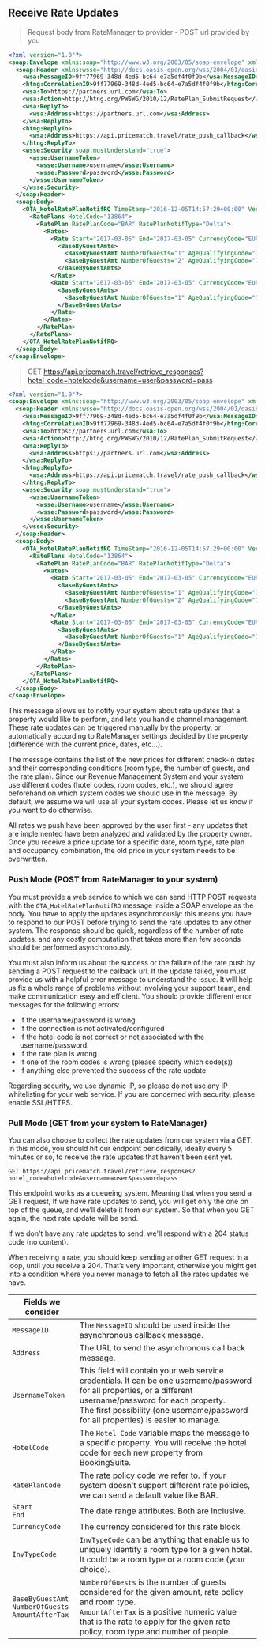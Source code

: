 ## Receive Rate Updates

> Request body from RateManager to provider - POST url provided by you

``` xml
<?xml version="1.0"?>
<soap:Envelope xmlns:soap="http://www.w3.org/2003/05/soap-envelope" xmlns:wsa="http://www.w3.org/2005/08/addressing">
  <soap:Header xmlns:wsse="http://docs.oasis-open.org/wss/2004/01/oasis-200401-wss-wssecurity-secext-1.0.xsd" xmlns:htng="http://htng.org/PWSWG/2007/02/AsyncHeaders">
    <wsa:MessageID>9ff77969-348d-4ed5-bc64-e7a5df4f0f9b</wsa:MessageID>
    <htng:CorrelationID>9ff77969-348d-4ed5-bc64-e7a5df4f0f9b</htng:CorrelationID>
    <wsa:To>https://partners.url.com</wsa:To>
    <wsa:Action>http://htng.org/PWSWG/2010/12/RatePlan_SubmitRequest</wsa:Action>
    <wsa:ReplyTo>
      <wsa:Address>https://partners.url.com</wsa:Address>
    </wsa:ReplyTo>
    <htng:ReplyTo>
      <wsa:Address>https://api.pricematch.travel/rate_push_callback</wsa:Address>
    </htng:ReplyTo>
    <wsse:Security soap:mustUnderstand="true">
      <wsse:UsernameToken>
        <wsse:Username>username</wsse:Username>
        <wsse:Password>password</wsse:Password>
      </wsse:UsernameToken>
    </wsse:Security>
  </soap:Header>
  <soap:Body>
    <OTA_HotelRatePlanNotifRQ TimeStamp="2016-12-05T14:57:29+00:00" Version="6.000" MessageContentCode="8">
      <RatePlans HotelCode="13864">
        <RatePlan RatePlanCode="BAR" RatePlanNotifType="Delta">
          <Rates>
            <Rate Start="2017-03-05" End="2017-03-05" CurrencyCode="EUR" InvTypeCode="DOUBLE">
              <BaseByGuestAmts>
                <BaseByGuestAmt NumberOfGuests="1" AgeQualifyingCode="10" AmountAfterTax="153" />
                <BaseByGuestAmt NumberOfGuests="2" AgeQualifyingCode="10" AmountAfterTax="173" />
              </BaseByGuestAmts>
            </Rate>
            <Rate Start="2017-03-05" End="2017-03-05" CurrencyCode="EUR" InvTypeCode="KING">
              <BaseByGuestAmts>
                <BaseByGuestAmt NumberOfGuests="1" AgeQualifyingCode="10" AmountAfterTax="163.0" />
              </BaseByGuestAmts>
            </Rate>
          </Rates>
        </RatePlan>
      </RatePlans>
    </OTA_HotelRatePlanNotifRQ>
  </soap:Body>
</soap:Envelope>
```

> GET https://api.pricematch.travel/retrieve_responses?hotel_code=hotelcode&username=user&password=pass

``` xml
<?xml version="1.0"?>
<soap:Envelope xmlns:soap="http://www.w3.org/2003/05/soap-envelope" xmlns:wsa="http://www.w3.org/2005/08/addressing">
  <soap:Header xmlns:wsse="http://docs.oasis-open.org/wss/2004/01/oasis-200401-wss-wssecurity-secext-1.0.xsd" xmlns:htng="http://htng.org/PWSWG/2007/02/AsyncHeaders">
    <wsa:MessageID>9ff77969-348d-4ed5-bc64-e7a5df4f0f9b</wsa:MessageID>
    <htng:CorrelationID>9ff77969-348d-4ed5-bc64-e7a5df4f0f9b</htng:CorrelationID>
    <wsa:To>https://partners.url.com</wsa:To>
    <wsa:Action>http://htng.org/PWSWG/2010/12/RatePlan_SubmitRequest</wsa:Action>
    <wsa:ReplyTo>
      <wsa:Address>https://partners.url.com</wsa:Address>
    </wsa:ReplyTo>
    <htng:ReplyTo>
      <wsa:Address>https://api.pricematch.travel/rate_push_callback</wsa:Address>
    </htng:ReplyTo>
    <wsse:Security soap:mustUnderstand="true">
      <wsse:UsernameToken>
        <wsse:Username>username</wsse:Username>
        <wsse:Password>password</wsse:Password>
      </wsse:UsernameToken>
    </wsse:Security>
  </soap:Header>
  <soap:Body>
    <OTA_HotelRatePlanNotifRQ TimeStamp="2016-12-05T14:57:29+00:00" Version="6.000" MessageContentCode="8">
      <RatePlans HotelCode="13864">
        <RatePlan RatePlanCode="BAR" RatePlanNotifType="Delta">
          <Rates>
            <Rate Start="2017-03-05" End="2017-03-05" CurrencyCode="EUR" InvTypeCode="DOUBLE">
              <BaseByGuestAmts>
                <BaseByGuestAmt NumberOfGuests="1" AgeQualifyingCode="10" AmountAfterTax="153" />
                <BaseByGuestAmt NumberOfGuests="2" AgeQualifyingCode="10" AmountAfterTax="173" />
              </BaseByGuestAmts>
            </Rate>
            <Rate Start="2017-03-05" End="2017-03-05" CurrencyCode="EUR" InvTypeCode="KING">
              <BaseByGuestAmts>
                <BaseByGuestAmt NumberOfGuests="1" AgeQualifyingCode="10" AmountAfterTax="163.0" />
              </BaseByGuestAmts>
            </Rate>
          </Rates>
        </RatePlan>
      </RatePlans>
    </OTA_HotelRatePlanNotifRQ>
  </soap:Body>
</soap:Envelope>
```

This message allows us to notify your system about rate updates that a property would like to perform, and lets you handle channel management. These rate updates can be triggered manually by the property, or automatically according to RateManager settings decided by the property (difference with the current price, dates, etc...).

The message contains the list of the new prices for different check-in dates and their corresponding conditions (room type, the number of guests, and the rate plan). Since our Revenue Management System and your system use different codes (hotel codes, room codes, etc.), we should agree beforehand on which system codes we should use in the message. By default, we assume we will use all your system codes. Please let us know if you want to do otherwise.
<aside class="notice">All rates we push have been approved by the user first - any updates that are implemented have been analyzed and validated by the property owner. Once you receive a price update for a specific date, room type, rate plan and occupancy combination, the old price in your system needs to be overwritten.</aside>

### Push Mode (POST from RateManager to your system)

You must provide a web service to which we can send HTTP POST requests with the `OTA_HotelRatePlanNotifRQ` message inside a SOAP envelope as the body. You have to apply the updates asynchronously: this means you have to respond to our POST before trying to send the rate updates to any other system. The response should be quick, regardless of the number of rate updates, and any costly computation that takes more than few seconds should be performed asynchronously.

You must also inform us about the success or the failure of the rate push by sending a POST request to the callback url. If the update failed, you must provide us with a helpful error message to understand the issue. It will help us fix a whole range of problems without involving your support team, and make communication easy and efficient. You should provide different error messages for the following errors:

* If the username/password is wrong
* If the connection is not activated/configured
* If the hotel code is not correct or not associated with the username/password.
* If the rate plan is wrong
* If one of the room codes is wrong (please specify which code(s))
* If anything else prevented the success of the rate update

<aside class="notice">Regarding security, we use dynamic IP, so please do not use any IP whitelisting for your web service. If you are concerned with security, please enable SSL/HTTPS.</aside>

### Pull Mode (GET from your system to RateManager)

You can also choose to collect the rate updates from our system via a GET. In this mode, you should hit our endpoint periodically, ideally every 5 minutes or so, to receive the rate updates that haven't been sent yet.

`GET https://api.pricematch.travel/retrieve_responses?hotel_code=hotelcode&username=user&password=pass`

This endpoint works as a queueing system. Meaning that when you send a GET request, If we have rate updates to send, you will get only the one on top of the queue, and we’ll delete it from our system. So that when you GET again, the next rate update will be send.

If we don't have any rate updates to send, we'll respond with a 204 status code (no content).

When receiving a rate, you should keep sending another GET request in a loop, until you receive a 204. That’s very important, otherwise you might get into a condition where you never manage to fetch all the rates updates we have.

| Fields we consider |  |
| --- | --- |
| `MessageID` | The `MessageID` should be used inside the asynchronous callback message. |
| `Address` | The URL to send the asynchronous call back message. |
| `UsernameToken` | This field will contain your web service credentials. It can be one username/password for all properties, or a different username/password for each property.<aside class="notice">The first possibility (one username/password for all properties) is easier to manage.</aside> |
| `HotelCode` | The `Hotel Code` variable maps the message to a specific property. You will receive the hotel code for each new property from BookingSuite. |
| `RatePlanCode`| The rate policy code we refer to. If your system doesn’t support different rate policies, we can send a default value like BAR. |
| `Start`<br>`End` | The date range attributes. Both are inclusive. |
| `CurrencyCode` | The currency considered for this rate block. |
| `InvTypeCode` | `InvTypeCode` can be anything that enable us to uniquely identify a room type for a given hotel. It could be a room type or a room code (your choice). |
| `BaseByGuestAmt`<br>`NumberOfGuests`<br>`AmountAfterTax` | `NumberOfGuests` is the number of guests considered for the given amount, rate policy and room type.<br>`AmountAfterTax` is a positive numeric value that is the rate to apply for the given rate policy, room type and number of people. |